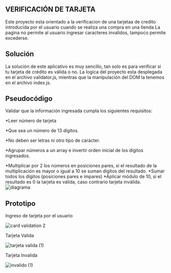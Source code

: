 ## **VERIFICACIÓN DE TARJETA**
Este proyecto  esta orientado a la verificacion de una tarjetaa de credito introducida por el usuario cuando se realiza una compra en una tienda
La pagina no permite al usuario ingresar caracteres invalidos, tampoco permite excederse.


##  **Solución**

La solución de este aplicativo es muy sencillo, tan solo es para verificar si tu tarjeta de crédito es válida o no.
La logica del proyecto esta desplegada en el archivo validator.js, mientras que la manipulación del DOM la tenemos en el archivo index.js.

## **Pseudocódigo**

 Validar que la información ingresada cumpla los siguientes requisitos:
   
   *Leer número de tarjeta
   
   *Que sea un número de 13 dígitos.
   
   *No deben ser letras ni otro tipo de carácter.
   
   *Agrupar números a un array e invertir orden inicial de los dígitos ingresados.
   
   *Multiplicar por 2 los números en posiciones pares, si el resultado de la multiplicación es mayor o igual a 10 se suman dígitos del resultado.
   *Sumar todos los dígitos (posiciones pares e impares)
   *Aplicar módulo de 10, si el resultado es 0 la tarjeta es válida, caso contrario
    tarjeta inválida.
    ![diagrama](https://user-images.githubusercontent.com/130392937/234431496-78970956-4dba-43ec-8838-d2e366a67bd5.jpg)

    
## **Prototipo**

Ingreso de tarjeta por el usuario

![card validation 2](https://user-images.githubusercontent.com/130392937/234431796-bc635e75-eb92-40cc-a997-625507ee3ed3.jpg)
  
 Tarjeta Valida  
  
 ![tarjeta valida (1)](https://user-images.githubusercontent.com/130392937/234432838-22f14d25-db36-4a29-bd31-11a6f5f2c476.jpg)

  
  Tarjeta Invalida
  
![invalido (1)](https://user-images.githubusercontent.com/130392937/234432865-edc3c2cc-46ab-40ed-836e-57b55d37bd6e.jpg)

